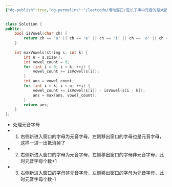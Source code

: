 ```yaml
---
{"dg-publish":true,"dg-permalink":"/leetcode/滑动窗口/定长子串中元音的最大数目","tags":["滑动窗口"],"permalink":"/leetcode/滑动窗口/定长子串中元音的最大数目/","dgPassFrontmatter":true}
---
```




```cpp
class Solution {
public:
    bool isVowel(char ch) {
        return ch == 'a' || ch == 'e' || ch == 'i' || ch == 'o' || ch == 'u'; 
    }
    
    int maxVowels(string s, int k) {
        int n = s.size();
        int vowel_count = 0;
        for (int i = 0; i < k; ++i) {
            vowel_count += isVowel(s[i]);
        }
        int ans = vowel_count;
        for (int i = k; i < n; ++i) {
            vowel_count += isVowel(s[i]) - isVowel(s[i - k]);
            ans = max(ans, vowel_count);
        }
        return ans;
    }
};
```

- 处理元音字母
- 1. 右侧新进入窗口的字母为元音字母，左侧移出窗口的字母也是元音字母，这样一进一出抵消掉了
- 2. 右侧新进入窗口的字母为元音字母，左侧移出窗口的字母非元音字母，此时元音字母个数+1
- 3. 右侧新进入窗口的字母非元音字母，左侧移出窗口的字母为元音字母，此时元音字母个数-1
